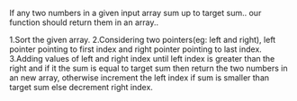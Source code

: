  If any two numbers in a given input array sum up to target sum.. our function should return them in an array..

1.Sort the given array.
2.Considering two pointers(eg: left and right), left pointer pointing to first index and right
  pointer pointing to last index.
3.Adding values of left and right index until left index is greater than the right
 and if it the sum is equal to target sum then return the two numbers in an new array,
 otherwise increment the left index if sum is smaller than target sum else decrement
 right index.
